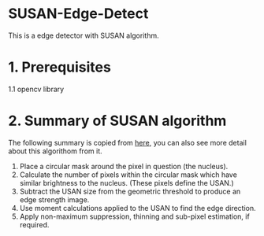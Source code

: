 # SUSAN-Edge-Detect
This is a edge detector with SUSAN algorithm.

# 1. Prerequisites
1.1 opencv library

# 2. Summary of SUSAN algorithm
The following summary is copied from [here](https://users.fmrib.ox.ac.uk/~steve/susan/susan/node6.html), you can also see more detail about this algorithom from it.

1) Place a circular mask around the pixel in question (the nucleus).<br>
2) Calculate the number of pixels within the circular mask which have similar brightness to the nucleus. (These pixels define the USAN.)<br>
2) Subtract the USAN size from the geometric threshold to produce an edge strength image.<br>
2) Use moment calculations applied to the USAN to find the edge direction.<br>
2) Apply non-maximum suppression, thinning and sub-pixel estimation, if required.<br>
